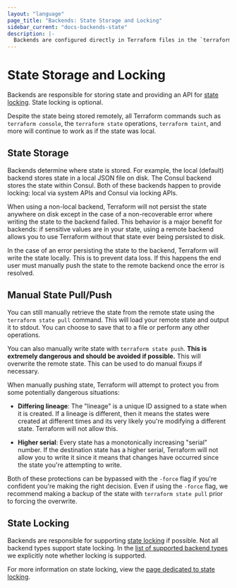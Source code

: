 ```yaml
---
layout: "language"
page_title: "Backends: State Storage and Locking"
sidebar_current: "docs-backends-state"
description: |-
  Backends are configured directly in Terraform files in the `terraform` section.
---
```


# State Storage and Locking

Backends are responsible for storing state and providing an API for
[state locking](/docs/state/locking.html). State locking is optional.

Despite the state being stored remotely, all Terraform commands such
as `terraform console`, the `terraform state` operations, `terraform taint`,
and more will continue to work as if the state was local.

## State Storage

Backends determine where state is stored. For example, the local (default)
backend stores state in a local JSON file on disk. The Consul backend stores
the state within Consul. Both of these backends happen to provide locking:
local via system APIs and Consul via locking APIs.

When using a non-local backend, Terraform will not persist the state anywhere
on disk except in the case of a non-recoverable error where writing the state
to the backend failed. This behavior is a major benefit for backends: if
sensitive values are in your state, using a remote backend allows you to use
Terraform without that state ever being persisted to disk.

In the case of an error persisting the state to the backend, Terraform will
write the state locally. This is to prevent data loss. If this happens the
end user must manually push the state to the remote backend once the error
is resolved.

## Manual State Pull/Push

You can still manually retrieve the state from the remote state using
the `terraform state pull` command. This will load your remote state and
output it to stdout. You can choose to save that to a file or perform any
other operations.

You can also manually write state with `terraform state push`. **This
is extremely dangerous and should be avoided if possible.** This will
overwrite the remote state. This can be used to do manual fixups if necessary.

When manually pushing state, Terraform will attempt to protect you from
some potentially dangerous situations:

  * **Differing lineage**: The "lineage" is a unique ID assigned to a state
    when it is created. If a lineage is different, then it means the states
    were created at different times and its very likely you're modifying a
    different state. Terraform will not allow this.

  * **Higher serial**: Every state has a monotonically increasing "serial"
    number. If the destination state has a higher serial, Terraform will
    not allow you to write it since it means that changes have occurred since
    the state you're attempting to write.

Both of these protections can be bypassed with the `-force` flag if you're
confident you're making the right decision. Even if using the `-force` flag,
we recommend making a backup of the state with `terraform state pull`
prior to forcing the overwrite.

## State Locking

Backends are responsible for supporting [state locking](/docs/state/locking.html)
if possible. Not all backend types support state locking. In the
[list of supported backend types](/docs/backends/types/index.html) we explicitly note
whether locking is supported.

For more information on state locking, view the
[page dedicated to state locking](/docs/state/locking.html).
